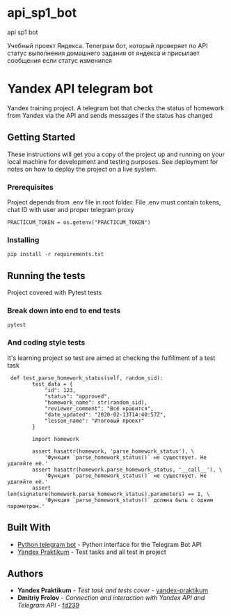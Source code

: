 # api_sp1_bot
api sp1 bot

Учебный проект Яндекса. Телеграм бот, который проверяет по API статус выполнения домашнего задания от яндекса и присылает сообщения если статус изменился

# Yandex API telegram bot

Yandex training project. A telegram bot that checks the status of homework from Yandex via the API and sends messages if the status has changed

## Getting Started

These instructions will get you a copy of the project up and running on your local machine for development and testing purposes. See deployment for notes on how to deploy the project on a live system.

### Prerequisites

Project depends from .env file in root folder. File .env must contain tokens, chat ID with user and proper telegram proxy

```
PRACTICUM_TOKEN = os.getenv("PRACTICUM_TOKEN")
```

### Installing

```
pip install -r requirements.txt
```

## Running the tests

Project covered with Pytest tests

### Break down into end to end tests

```
pytest
```

### And coding style tests

It's learning project so test are aimed at checking the fulfillment of a test task

```
 def test_parse_homework_status(self, random_sid):
        test_data = {
            "id": 123,
            "status": "approved",
            "homework_name": str(random_sid),
            "reviewer_comment": "Всё нравится",
            "date_updated": "2020-02-13T14:40:57Z",
            "lesson_name": "Итоговый проект"
        }

        import homework

        assert hasattr(homework, 'parse_homework_status'), \
            'Функция `parse_homework_status()` не существует. Не удаляйте её.'
        assert hasattr(homework.parse_homework_status, '__call__'), \
            'Функция `parse_homework_status()` не существует. Не удаляйте её.'
        assert len(signature(homework.parse_homework_status).parameters) == 1, \
            'Функция `parse_homework_status()` должна быть с одним параметром.'
```

## Built With

* [Python telegram bot](https://pypi.org/project/python-telegram-bot/) - Python interface for the Telegram Bot API
* [Yandex Praktikum](https://praktikum.yandex.ru/) - Test tasks and all test in project

## Authors

* **Yandex Praktikum** - *Test task and tests cover* - [yandex-praktikum](https://github.com/yandex-praktikum)
* **Dmitriy Frolov** - *Connection and interaction with Yandex API and Telegram API* - [fd239](https://github.com/fd239)
